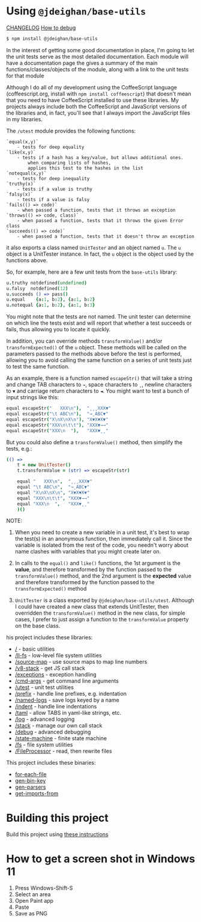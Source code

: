 Using `@jdeighan/base-utils`
============================

[CHANGELOG](CHANGELOG.md)
[How to debug](DEBUGGING.md)

```bash
$ npm install @jdeighan/base-utils
```

In the interest of getting some good documentation in place, I'm
going to let the unit tests serve as the most detailed documentation.
Each module will have a documentation page the gives a summary of
the main functions/classes/objects of the module, along with a link
to the unit tests for that module

Although I do all of my development using the CoffeeScript language
(coffeescript.org, install with `npm install coffeescript`)
that doesn't mean that you need to have CoffeeScript installed to
use these libraries. My projects always include both the CoffeeScript
and JavaScript versions of the libraries and, in fact, you'll see that
I always import the JavaScript files in my libraries.

The `/utest` module provides the following functions:

	`equal(x,y)`
		- tests for deep equality
	`like(x,y)`
		- tests if a hash has a key/value, but allows additional ones.
			when comparing lists of hashes,
			applies this test to the hashes in the list
	`notequal(x,y)`
		- tests for deep inequality
	`truthy(x)`
		- tests if a value is truthy
	`falsy(x)`
		- tests if a value is falsy
	`fails(() => code)`
		- when passed a function, tests that it throws an exception
	`throws(() => code, class)`
		- when passed a function, tests that it throws the given Error class
	`succeeds(() => code)`
		- when passed a function, tests that it doesn't throw an exception

it also exports a class named `UnitTester` and an object named `u`.
The `u` object is a UnitTester instance. In fact, the `u` object
is the object used by the functions above.

So, for example, here are a few unit tests from the `base-utils` library:

```coffee
u.truthy notdefined(undefined)
u.falsy  notdefined(12)
u.succeeds () => pass()
u.equal    {a:1, b:2}, {a:1, b:2}
u.notequal {a:1, b:2}, {a:1, b:3}
```

You might note that the tests are not named. The unit tester can determine
on which line the tests exist and will report that whether a test succeeds
or fails, thus allowing you to locate it quickly.

In addition, you can override methods `transformValue()` and/or
`transformExpected()` of the `u` object. These methods will be called on the
parameters passed to the methods above before the test is performed,
allowing you to avoid calling the same function on a series of unit tests
just to test the same function.

As an example, there is a function named `escapeStr()` that will take a
string and change TAB characters to `→`, space characters to `˳`,
newline characters to `▼` and carriage return characters to `◄`.
You might want to test a bunch of input strings like this:

```coffee
equal escapeStr("   XXX\n"),  "˳˳˳XXX▼"
equal escapeStr("\t ABC\n"),  "→˳ABC▼"
equal escapeStr("X\nX\nX\n"), "X▼X▼X▼"
equal escapeStr("XXX\n\t\t"), "XXX▼→→"
equal escapeStr("XXX\n  "),   "XXX▼˳˳"
```

But you could also define a `transformValue()` method, then simplify
the tests, e.g.:

```coffee
(() =>
	t = new UnitTester()
	t.transformValue = (str) => escapeStr(str)

	equal "   XXX\n",  "˳˳˳XXX▼"
	equal "\t ABC\n",  "→˳ABC▼"
	equal "X\nX\nX\n", "X▼X▼X▼"
	equal "XXX\n\t\t", "XXX▼→→"
	equal "XXX\n  ",   "XXX▼˳˳"
	)()
```

NOTE:

1. When you need to create a new variable in a unit test,
	it's best to wrap the test(s) in an anonymous function,
	then immediately call it. Since the variable is isolated
	from the rest of the code, you needn't worry about name
	clashes with variables that you might create later on.

2. In calls to the `equal()` and `like()` functions, the 1st
	argument is the **value**, and therefore transformed by
	the function passed to the `transformValue()` method, and
	the 2nd argument is the **expected** value and therefore
	transformed by the function passed to the `transformExpected()`
	method

3. `UnitTester` is a class exported by `@jdeighan/base-utils/utest`.
	Although I could have created a new class that extends UnitTester,
	then overridden the `transformValue()` method in the new class,
	for simple cases, I prefer to just assign a function to the
	`transformValue` property on the base class.

his project includes these libraries:

- [/](docs/base-utils.md) - basic utilities
- [/ll-fs](docs/ll-fs.md) - low-level file system utilities
- [/source-map](docs/source-map.md) - use source maps to map line numbers
- [/v8-stack](docs/v8-stack.md) - get JS call stack
- [/exceptions](docs/exceptions.md) - exception handling
- [/cmd-args](docs/cmd-args.md) - get command line arguments
- [/utest](docs/utest.md) - unit test utilities
- [/prefix](docs/prefix.md) - handle line prefixes, e.g. indentation
- [/named-logs](docs/named-logs.md) - save logs keyed by a name
- [/indent](docs/indent.md) - handle line indentations
- [/taml](docs/taml.md) - allow TABS in yaml-like strings, etc.
- [/log](docs/log.md) - advanced logging
- [/stack](docs/stack.md) - manage our own call stack
- [/debug](docs/debug.md) - advanced debugging
- [/state-machine](docs/state-machine.md) - finite state machine
- [/fs](docs/fs.md) - file system utilities
- [/FileProcessor](docs/FileProcessor.md) - read, then rewrite files

This project includes these binaries:

- [for-each-file](docs/for-each-file.md)
- [gen-bin-key](docs/gen-bin-key.md)
- [gen-parsers](docs/gen-parsers.md)
- [get-imports-from](docs/get-imports-from.md)

Building this project
=====================

Build this project using [these instructions](docs/BUILD.md)


How to get a screen shot in Windows 11
======================================

1. Press Windows-Shift-S
2. Select an area
3. Open Paint app
4. Paste
5. Save as PNG

